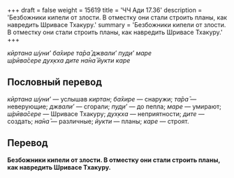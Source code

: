 +++
draft = false
weight = 15619
title = 'ЧЧ Ади 17.36'
description = 'Безбожники кипели от злости. В отместку они стали строить планы, как навредить Шривасе Тхакуру.'
summary = 'Безбожники кипели от злости. В отместку они стали строить планы, как навредить Шривасе Тхакуру.'
+++

_кӣртана ш́уни’ ба̄хире та̄ра̄ джвали’ пуд̣и’ маре  
ш́рӣва̄сере дух̣кха дите на̄на̄ йукти каре_

## Пословный перевод

_кӣртана_ _ш́уни’_ — услышав _киртан_; _ба̄хире_ — снаружи; _та̄ра̄_ — неверующие; _джвали’_ — сгорали; _пуд̣и’_ — до пепла; _маре_ — умирают; _ш́рӣва̄сере_ — Шривасе Тхакуру; _дух̣кха_ — неприятности; _дите_ — создать; _на̄на̄_ — различные; _йукти_ — планы; _каре_ — строят.

## Перевод

**Безбожники кипели от злости. В отместку они стали строить планы, как навредить Шривасе Тхакуру.**
